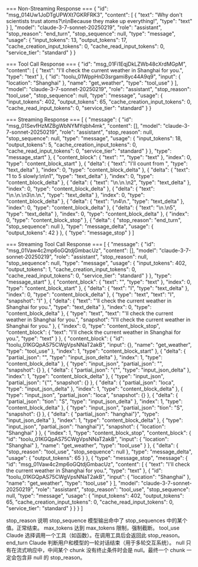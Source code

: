 === Non-Streaming Response ===
{
  "id": "msg_014Uw1JoDTgUPWXt7GKRFRK3",
  "content": [
    {
      "text": "Why don't scientists trust atoms?\n\nBecause they make up everything!",
      "type": "text"
    }
  ],
  "model": "claude-3-7-sonnet-20250219",
  "role": "assistant",
  "stop_reason": "end_turn",
  "stop_sequence": null,
  "type": "message",
  "usage": {
    "input_tokens": 13,
    "output_tokens": 17,
    "cache_creation_input_tokens": 0,
    "cache_read_input_tokens": 0,
    "service_tier": "standard"
  }
}

=== Tool Call Response ===
{
  "id": "msg_01Fi1EqjDkLZWb48cXrdMGpM",
  "content": [
    {
      "text": "I'll check the current weather in Shanghai for you.",
      "type": "text"
    },
    {
      "id": "toolu_01WppHnD3srgami8yc44A9q9",
      "input": {
        "location": "Shanghai"
      },
      "name": "get_weather",
      "type": "tool_use"
    }
  ],
  "model": "claude-3-7-sonnet-20250219",
  "role": "assistant",
  "stop_reason": "tool_use",
  "stop_sequence": null,
  "type": "message",
  "usage": {
    "input_tokens": 402,
    "output_tokens": 65,
    "cache_creation_input_tokens": 0,
    "cache_read_input_tokens": 0,
    "service_tier": "standard"
  }
}

=== Streaming Response ===
[
  {
    "message": {
      "id": "msg_01SevfHzMZBgWbNYMYqbh4mk",
      "content": [],
      "model": "claude-3-7-sonnet-20250219",
      "role": "assistant",
      "stop_reason": null,
      "stop_sequence": null,
      "type": "message",
      "usage": {
        "input_tokens": 18,
        "output_tokens": 5,
        "cache_creation_input_tokens": 0,
        "cache_read_input_tokens": 0,
        "service_tier": "standard"
      }
    },
    "type": "message_start"
  },
  {
    "content_block": {
      "text": "",
      "type": "text"
    },
    "index": 0,
    "type": "content_block_start"
  },
  {
    "delta": {
      "text": "I'll count from ",
      "type": "text_delta"
    },
    "index": 0,
    "type": "content_block_delta"
  },
  {
    "delta": {
      "text": "1 to 5 slowly:\n\n1",
      "type": "text_delta"
    },
    "index": 0,
    "type": "content_block_delta"
  },
  {
    "delta": {
      "text": "\n.\n.\n2",
      "type": "text_delta"
    },
    "index": 0,
    "type": "content_block_delta"
  },
  {
    "delta": {
      "text": "\n.\n.\n3\n.\n.",
      "type": "text_delta"
    },
    "index": 0,
    "type": "content_block_delta"
  },
  {
    "delta": {
      "text": "\n4\n.",
      "type": "text_delta"
    },
    "index": 0,
    "type": "content_block_delta"
  },
  {
    "delta": {
      "text": "\n.\n5",
      "type": "text_delta"
    },
    "index": 0,
    "type": "content_block_delta"
  },
  {
    "index": 0,
    "type": "content_block_stop"
  },
  {
    "delta": {
      "stop_reason": "end_turn",
      "stop_sequence": null
    },
    "type": "message_delta",
    "usage": {
      "output_tokens": 42
    }
  },
  {
    "type": "message_stop"
  }
]



=== Streaming Tool Call Response ===
[
  {
    "message": {
      "id": "msg_01Vaw4c2mp6oGQtdjGmbacUz",
      "content": [],
      "model": "claude-3-7-sonnet-20250219",
      "role": "assistant",
      "stop_reason": null,
      "stop_sequence": null,
      "type": "message",
      "usage": {
        "input_tokens": 402,
        "output_tokens": 1,
        "cache_creation_input_tokens": 0,
        "cache_read_input_tokens": 0,
        "service_tier": "standard"
      }
    },
    "type": "message_start"
  },
  {
    "content_block": {
      "text": "",
      "type": "text"
    },
    "index": 0,
    "type": "content_block_start"
  },
  {
    "delta": {
      "text": "I",
      "type": "text_delta"
    },
    "index": 0,
    "type": "content_block_delta"
  },
  {
    "type": "text",
    "text": "I",
    "snapshot": "I"
  },
  {
    "delta": {
      "text": "'ll check the current weather in Shanghai for you.",
      "type": "text_delta"
    },
    "index": 0,
    "type": "content_block_delta"
  },
  {
    "type": "text",
    "text": "'ll check the current weather in Shanghai for you.",
    "snapshot": "I'll check the current weather in Shanghai for you."
  },
  {
    "index": 0,
    "type": "content_block_stop",
    "content_block": {
      "text": "I'll check the current weather in Shanghai for you.",
      "type": "text"
    }
  },
  {
    "content_block": {
      "id": "toolu_01KGQpAS75CWgVpsNNaT2akB",
      "input": {},
      "name": "get_weather",
      "type": "tool_use"
    },
    "index": 1,
    "type": "content_block_start"
  },
  {
    "delta": {
      "partial_json": "",
      "type": "input_json_delta"
    },
    "index": 1,
    "type": "content_block_delta"
  },
  {
    "type": "input_json",
    "partial_json": "",
    "snapshot": {}
  },
  {
    "delta": {
      "partial_json": "{\"",
      "type": "input_json_delta"
    },
    "index": 1,
    "type": "content_block_delta"
  },
  {
    "type": "input_json",
    "partial_json": "{\"",
    "snapshot": {}
  },
  {
    "delta": {
      "partial_json": "loca",
      "type": "input_json_delta"
    },
    "index": 1,
    "type": "content_block_delta"
  },
  {
    "type": "input_json",
    "partial_json": "loca",
    "snapshot": {}
  },
  {
    "delta": {
      "partial_json": "tion\": \"S",
      "type": "input_json_delta"
    },
    "index": 1,
    "type": "content_block_delta"
  },
  {
    "type": "input_json",
    "partial_json": "tion\": \"S",
    "snapshot": {}
  },
  {
    "delta": {
      "partial_json": "hanghai\"}",
      "type": "input_json_delta"
    },
    "index": 1,
    "type": "content_block_delta"
  },
  {
    "type": "input_json",
    "partial_json": "hanghai\"}",
    "snapshot": {
      "location": "Shanghai"
    }
  },
  {
    "index": 1,
    "type": "content_block_stop",
    "content_block": {
      "id": "toolu_01KGQpAS75CWgVpsNNaT2akB",
      "input": {
        "location": "Shanghai"
      },
      "name": "get_weather",
      "type": "tool_use"
    }
  },
  {
    "delta": {
      "stop_reason": "tool_use",
      "stop_sequence": null
    },
    "type": "message_delta",
    "usage": {
      "output_tokens": 65
    }
  },
  {
    "type": "message_stop",
    "message": {
      "id": "msg_01Vaw4c2mp6oGQtdjGmbacUz",
      "content": [
        {
          "text": "I'll check the current weather in Shanghai for you.",
          "type": "text"
        },
        {
          "id": "toolu_01KGQpAS75CWgVpsNNaT2akB",
          "input": {
            "location": "Shanghai"
          },
          "name": "get_weather",
          "type": "tool_use"
        }
      ],
      "model": "claude-3-7-sonnet-20250219",
      "role": "assistant",
      "stop_reason": "tool_use",
      "stop_sequence": null,
      "type": "message",
      "usage": {
        "input_tokens": 402,
        "output_tokens": 65,
        "cache_creation_input_tokens": 0,
        "cache_read_input_tokens": 0,
        "service_tier": "standard"
      }
    }
  }
]

stop_reason	说明
stop_sequence	模型输出命中了 stop_sequences 中的某个值。正常结束。
max_tokens	达到 max_tokens 限制，强制截断。
tool_use	Claude 选择调用一个工具（如函数）。在调用工具后会返回此 stop_reason。
end_turn	Claude 判断用户和模型的一轮对话结束（用于多轮交互系统）。
null	只有在流式响应中，中间某个 chunk 没有终止条件时会是 null。最终一个 chunk 一定会包含非 null 的 stop_reason。